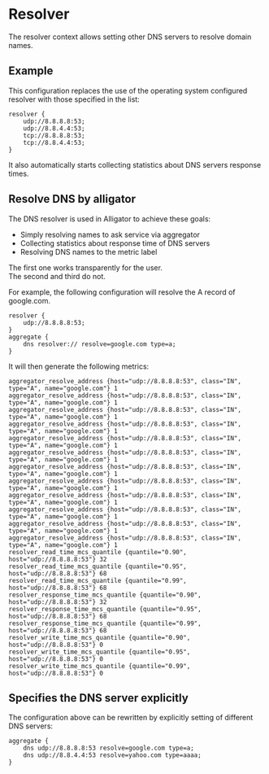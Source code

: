 # Resolver
The resolver context allows setting other DNS servers to resolve domain names.

## Example
This configuration replaces the use of the operating system configured resolver with those specified in the list:
```
resolver {
    udp://8.8.8.8:53;
    udp://8.8.4.4:53;
    tcp://8.8.8.8:53;
    tcp://8.8.4.4:53;
}
```
It also automatically starts collecting statistics about DNS servers response times.

## Resolve DNS by alligator
The DNS resolver is used in Alligator to achieve these goals:
- Simply resolving names to ask service via aggregator
- Collecting statistics about response time of DNS servers
- Resolving DNS names to the metric label

The first one works transparently for the user.\
The second and third do not.

For example, the following configuration will resolve the A record of google.com.
```
resolver {
    udp://8.8.8.8:53;
}
aggregate {
	dns resolver:// resolve=google.com type=a;
}
```
It will then generate the following metrics:
```
aggregator_resolve_address {host="udp://8.8.8.8:53", class="IN", type="A", name="google.com"} 1
aggregator_resolve_address {host="udp://8.8.8.8:53", class="IN", type="A", name="google.com"} 1
aggregator_resolve_address {host="udp://8.8.8.8:53", class="IN", type="A", name="google.com"} 1
aggregator_resolve_address {host="udp://8.8.8.8:53", class="IN", type="A", name="google.com"} 1
aggregator_resolve_address {host="udp://8.8.8.8:53", class="IN", type="A", name="google.com"} 1
aggregator_resolve_address {host="udp://8.8.8.8:53", class="IN", type="A", name="google.com"} 1
aggregator_resolve_address {host="udp://8.8.8.8:53", class="IN", type="A", name="google.com"} 1
aggregator_resolve_address {host="udp://8.8.8.8:53", class="IN", type="A", name="google.com"} 1
aggregator_resolve_address {host="udp://8.8.8.8:53", class="IN", type="A", name="google.com"} 1
aggregator_resolve_address {host="udp://8.8.8.8:53", class="IN", type="A", name="google.com"} 1
aggregator_resolve_address {host="udp://8.8.8.8:53", class="IN", type="A", name="google.com"} 1
aggregator_resolve_address {host="udp://8.8.8.8:53", class="IN", type="A", name="google.com"} 1
resolver_read_time_mcs_quantile {quantile="0.90", host="udp://8.8.8.8:53"} 32
resolver_read_time_mcs_quantile {quantile="0.95", host="udp://8.8.8.8:53"} 68
resolver_read_time_mcs_quantile {quantile="0.99", host="udp://8.8.8.8:53"} 68
resolver_response_time_mcs_quantile {quantile="0.90", host="udp://8.8.8.8:53"} 32
resolver_response_time_mcs_quantile {quantile="0.95", host="udp://8.8.8.8:53"} 68
resolver_response_time_mcs_quantile {quantile="0.99", host="udp://8.8.8.8:53"} 68
resolver_write_time_mcs_quantile {quantile="0.90", host="udp://8.8.8.8:53"} 0
resolver_write_time_mcs_quantile {quantile="0.95", host="udp://8.8.8.8:53"} 0
resolver_write_time_mcs_quantile {quantile="0.99", host="udp://8.8.8.8:53"} 0
```

## Specifies the DNS server explicitly
The configuration above can be rewritten by explicitly setting of different DNS servers:
```
aggregate {
	dns udp://8.8.8.8:53 resolve=google.com type=a;
	dns udp://8.8.4.4:53 resolve=yahoo.com type=aaaa;
}
```
